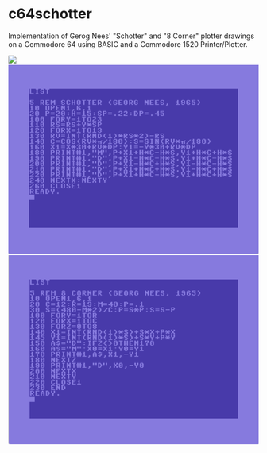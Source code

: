 # c64schotter
Implementation of Gerog Nees' "Schotter" and "8 Corner" plotter drawings on a Commodore 64 using BASIC and a Commodore 1520 Printer/Plotter.

<img src="https://pbs.twimg.com/media/CgsGQxMWMAY14hk.jpg:large">
<img src="c64 schotter.png">

<img src="8 corner.png">
